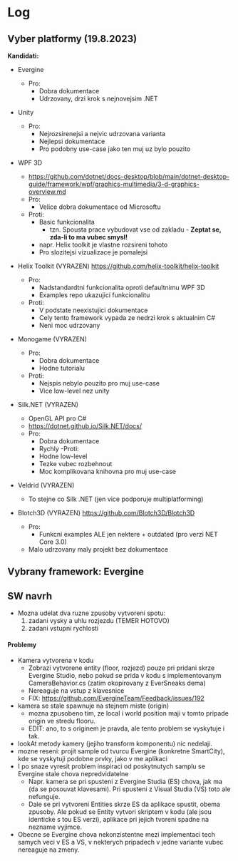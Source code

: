 # Log
## Vyber platformy (19.8.2023)
**Kandidati:**
- Evergine
	- Pro:
		- Dobra dokumentace
		- Udrzovany, drzi krok s nejnovejsim .NET
	
- Unity
	- Pro:
		- Nejrozsirenejsi a nejvic udrzovana varianta
		- Nejlepsi dokumentace
		- Pro podobny use-case jako ten muj uz bylo pouzito
	
- WPF 3D
	- https://github.com/dotnet/docs-desktop/blob/main/dotnet-desktop-guide/framework/wpf/graphics-multimedia/3-d-graphics-overview.md
	- Pro:
		- Velice dobra dokumentace od Microsoftu
	- Proti:
		- Basic funkcionalita
			- tzn. Spousta prace vybudovat vse od zakladu - **Zeptat se, zda-li to ma vubec smysl!**
		- napr. Helix toolkit je vlastne rozsireni tohoto
		- Pro slozitejsi vizualizace je pomalejsi

- Helix Toolkit (VYRAZEN)
	https://github.com/helix-toolkit/helix-toolkit
  - Pro:
    - Nadstandardtni funkcionalita oproti defaultnimu WPF 3D
	- Examples repo ukazujici funkcionalitu
  - Proti:
    - V podstate neexistujici dokumentace
	- Cely tento framework vypada ze nedrzi krok s aktualnim C#
	- Neni moc udrzovany

- Monogame (VYRAZEN)
	- Pro:
		- Dobra dokumentace
		- Hodne tutorialu
	- Proti:
		- Nejspis nebylo pouzito pro muj use-case
		- Vice low-level nez unity

- Silk.NET (VYRAZEN)
	- OpenGL API pro C#
	- https://dotnet.github.io/Silk.NET/docs/
	- Pro:
		- Dobra dokumentace
		- Rychly
	-Proti:
		- Hodne low-level
		- Tezke vubec rozbehnout
		- Moc komplikovana knihovna pro muj use-case
	
- Veldrid (VYRAZEN)
	- To stejne co Silk .NET (jen vice podporuje multiplatforming)

- Blotch3D (VYRAZEN)
	https://github.com/Blotch3D/Blotch3D
	- Pro:
		- Funkcni examples ALE jen nektere + outdated (pro verzi NET Core 3.0)
	- Malo udrzovany maly projekt bez dokumentace
	
	
## Vybrany framework: Evergine
## SW navrh

- Mozna udelat dva ruzne zpusoby vytvoreni spotu:
	1. zadani vysky a uhlu rozjezdu (TEMER HOTOVO)
	2. zadani vstupni rychlosti

#### Problemy 
- Kamera vytvorena v kodu
	- Zobrazi vytvorene entity (floor, rozjezd) pouze pri pridani skrze Evergine Studio, nebo pokud se prida v kodu s implementovanym CameraBehavior.cs (zatim okopirovany z EverSneaks dema)
	- Nereaguje na vstup z klavesnice
	- FIX: https://github.com/EvergineTeam/Feedback/issues/192
- kamera se stale spawnuje na stejnem miste (origin)
	- mozna zpusobeno tim, ze local i world position maji v tomto pripade origin ve stredu flooru.
	- EDIT: ano, to s originem je pravda, ale tento problem se vyskytuje i tak.
- lookAt metody kamery (jejiho transform komponentu) nic nedelaji.
- mozne reseni: projit sample od tvurcu Evergine (konkretne SmartCity), kde se vyskytuji podobne prvky, jako v me aplikaci
- I po snaze vyresit problem inspiraci od poskytnutych samplu se Evergine stale chova nepredvidatelne
	- Napr. kamera se pri spusteni z Evergine Studia (ES) chova, jak ma (da se posouvat klavesami). Pri spusteni z Visual Studia (VS) toto ale nefunguje.
	- Dale se pri vytvoreni Entities skrze ES da aplikace spustit, obema zpusoby. Ale pokud se Entity vytvori skriptem v kodu (ale jsou identicke s tou ES verzi), aplikace pri jejich tvoreni spadne na nezname vyjimce.
- Obecne se Evergine chova nekonzistentne mezi implementaci tech samych veci v ES a VS, v nekterych pripadech v jedne variante vubec nereaguje na zmeny.